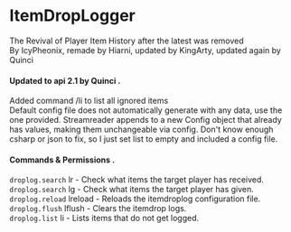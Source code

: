 # ItemDropLogger
The Revival of Player Item History after the latest was removed   
By IcyPheonix, remade by Hiarni, updated by KingArty, updated again by Quinci
#### Updated to api 2.1 by Quinci .  
Added command /li to list all ignored items <br>
Default config file does not automatically generate with any data, use the one provided. Streamreader appends to a new Config object that already has values, making them unchangeable via config. Don't know enough csharp or json to fix, so I just set list to empty and included a config file.
#### Commands & Permissions .  
`droplog.search`  lr - Check what items the target player has received.  
`droplog.search`  lg - Check what items the target player has given.    
`droplog.reload`  lreload - Reloads the itemdroplog configuration file.   
`droplog.flush`  lflush - Clears the itemdrop logs.   
`droplog.list`  li - Lists items that do not get logged.
